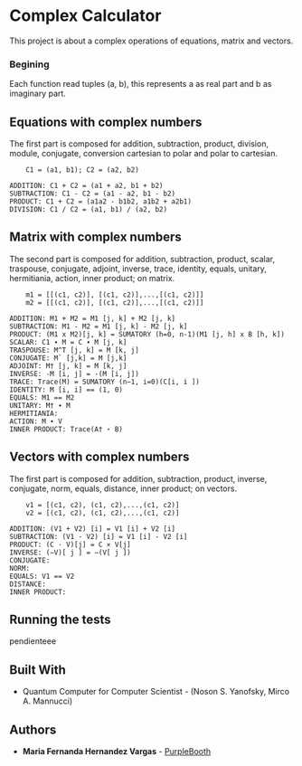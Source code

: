 # Complex Calculator

This project is about a complex operations of equations, matrix and vectors.

### Begining

Each function read tuples (a, b), this represents a as real part and b as imaginary part.

## Equations with complex numbers

The first part is composed for addition, subtraction, product, division, module, conjugate, conversion cartesian to polar and polar to cartesian.

```
    C1 = (a1, b1); C2 = (a2, b2)

ADDITION: C1 + C2 = (a1 + a2, b1 + b2)
SUBTRACTION: C1 - C2 = (a1 - a2, b1 - b2)
PRODUCT: C1 + C2 = (a1a2 - b1b2, a1b2 + a2b1)
DIVISION: C1 / C2 = (a1, b1) / (a2, b2)
```

## Matrix with complex numbers

The second part is composed for addition, subtraction, product, scalar, traspouse, conjugate, adjoint, inverse, trace, identity, equals, unitary, hermitiania, action, inner product; on matrix.

```
    m1 = [[(c1, c2)], [(c1, c2)],...,[(c1, c2)]] 
    m2 = [[(c1, c2)], [(c1, c2)],...,[(c1, c2)]]

ADDITION: M1 + M2 = M1 [j, k] + M2 [j, k]
SUBTRACTION: M1 - M2 = M1 [j, k] - M2 [j, k]
PRODUCT: (M1 x M2)[j, k] = SUMATORY (h=0, n-1)(M1 [j, h] x B [h, k])
SCALAR: C1 ∙ M = C ∙ M [j, k]
TRASPOUSE: M^T [j, k] = M [k, j]
CONJUGATE: M` [j,k] = M [j,k]
ADJOINT: M† [j, k] = M [k, j]
INVERSE: -M [i, j] = -(M [i, j])
TRACE: Trace(M) = SUMATORY (n−1, i=0)(C[i, i ])
IDENTITY: M [i, i] == (1, 0)
EQUALS: M1 == M2
UNITARY: M† ∙ M
HERMITIANIA:
ACTION: M ∙ V
INNER PRODUCT: Trace(A† ⋆ B)
```
## Vectors with complex numbers

The first part is composed for addition, subtraction, product, inverse, conjugate, norm, equals, distance, inner product; on vectors.

```
    v1 = [(c1, c2), (c1, c2),...,(c1, c2)] 
    v2 = [(c1, c2), (c1, c2),...,(c1, c2)]

ADDITION: (V1 + V2) [i] = V1 [i] + V2 [i]
SUBTRACTION: (V1 - V2) [i] = V1 [i] - V2 [i]
PRODUCT: (C · V)[j] = C × V[j]
INVERSE: (−V)[ j ] = −(V[ j ])
CONJUGATE: 
NORM: 
EQUALS: V1 == V2
DISTANCE: 
INNER PRODUCT:
```

## Running the tests

pendienteee

## Built With

* Quantum Computer for Computer Scientist - (Noson S. Yanofsky, Mirco A. Mannucci)

## Authors

* **Maria Fernanda Hernandez Vargas** - [PurpleBooth](https://github.com/mariahv9)

